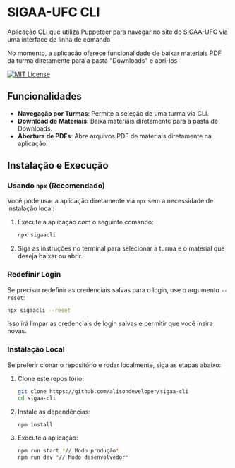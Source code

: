 
# SIGAA-UFC CLI

Aplicação CLI que utiliza Puppeteer para navegar no site do SIGAA-UFC via uma interface de linha de comando

No momento, a aplicação oferece funcionalidade de baixar materiais PDF da turma diretamente para a pasta "Downloads" e abri-los


[![MIT License](https://img.shields.io/badge/License-MIT-green.svg)](https://choosealicense.com/licenses/mit/)


## Funcionalidades

- **Navegação por Turmas**: Permite a seleção de uma turma via CLI.
- **Download de Materiais**: Baixa materiais diretamente para a pasta de Downloads.
- **Abertura de PDFs**: Abre arquivos PDF de materiais diretamente na aplicação.


## Instalação e Execução

### Usando `npx` (Recomendado)

Você pode usar a aplicação diretamente via `npx` sem a necessidade de instalação local:

1. Execute a aplicação com o seguinte comando:
    ```bash
    npx sigaacli
    ```

2. Siga as instruções no terminal para selecionar a turma e o material que deseja baixar ou abrir.

### Redefinir Login

Se precisar redefinir as credenciais salvas para o login, use o argumento `--reset`:

```bash
npx sigaacli --reset
```

Isso irá limpar as credenciais de login salvas e permitir que você insira novas.

### Instalação Local

Se preferir clonar o repositório e rodar localmente, siga as etapas abaixo:

1. Clone este repositório:
    ```bash
    git clone https://github.com/alisondeveloper/sigaa-cli
    cd sigaa-cli
    ```

2. Instale as dependências:
    ```bash
    npm install
    ```

3. Execute a aplicação:
    ```bash
    npm run start *// Modo produção*
    npm run dev *// Modo desenvolvedor*
    ```






